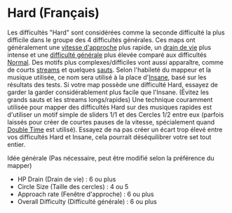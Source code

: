 Hard (Français)
==================

Les difficultés "Hard" sont considérées comme la seconde difficulté la plus difficile dans le groupe des 4 difficultés générales. Ces maps ont généralement une [vitesse d'approche](/wiki/Beatmap_Editor/Song_Setup) plus rapide, un [drain de vie](/wiki/Beatmap_Editor/Song_Setup) plus intense et une [difficulté générale](/wiki/Beatmap_Editor/Song_Setup) plus élevée comparé aux difficultés [Normal](/wiki/Difficulties/osu!/Normal). Des motifs plus complexes/difficiles vont aussi apparaître, comme de courts [streams](/wiki/Mapping_Techniques/Rhythm) et quelques [sauts](/wiki/Mapping_Techniques/Jump). Selon l'habileté du mappeur et la musique utilisée, ce nom sera utilisé à la place d'[Insane](/wiki/Difficulties/osu!/Insane), basé sur les résultats des tests. Si votre map possède une difficulté Hard, essayez de garder la garder considérablement plus facile que l'Insane. (Évitez les grands sauts et les streams longs/rapides) Une technique couramment utilisée pour mapper des difficultés Hard sur des musiques rapides est d'utiliser un motif simple de sliders 1/1 et des Cercles 1/2 entre eux (parfois laissés pour créer de courtes pauses de la vitesse, spécialement quand [Double Time](/wiki/Game_Modifiers) est utilisé). Essayez de na pas créer un écart trop élevé entre vos difficultés Hard et Insane, cela pourrait déséquilibrer votre set tout entier.

Idée générale (Pas nécessaire, peut être modifié selon la préférence du mapper)

-   HP Drain (Drain de vie) : 6 ou plus
-   Circle Size (Taille des cercles) : 4 ou 5
-   Approach rate (Fenêtre d'approche) : 6 ou plus
-   Overall Difficulty (Difficulté générale) : 6 ou plus
